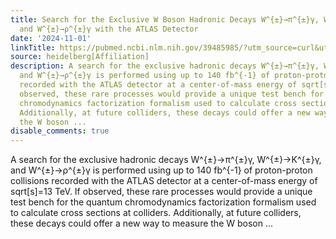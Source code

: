 ```yaml
---
title: Search for the Exclusive W Boson Hadronic Decays W^{±}→π^{±}γ, W^{±}→K^{±}γ
  and W^{±}→ρ^{±}γ with the ATLAS Detector
date: '2024-11-01'
linkTitle: https://pubmed.ncbi.nlm.nih.gov/39485985/?utm_source=curl&utm_medium=rss&utm_campaign=pubmed-2&utm_content=1FakS-2QOkCT8HsMOQP1bCRQ4YzyumYOmxmF0moLsQ3dFB1E9V&fc=20220326224207&ff=20241102200737&v=2.18.0.post9+e462414
source: heidelberg[Affiliation]
description: A search for the exclusive hadronic decays W^{±}→π^{±}γ, W^{±}→K^{±}γ,
  and W^{±}→ρ^{±}γ is performed using up to 140 fb^{-1} of proton-proton collisions
  recorded with the ATLAS detector at a center-of-mass energy of sqrt[s]=13 TeV. If
  observed, these rare processes would provide a unique test bench for the quantum
  chromodynamics factorization formalism used to calculate cross sections at colliders.
  Additionally, at future colliders, these decays could offer a new way to measure
  the W boson ...
disable_comments: true
---
```

A search for the exclusive hadronic decays W^{±}→π^{±}γ, W^{±}→K^{±}γ, and W^{±}→ρ^{±}γ is performed using up to 140 fb^{-1} of proton-proton collisions recorded with the ATLAS detector at a center-of-mass energy of sqrt[s]=13 TeV. If observed, these rare processes would provide a unique test bench for the quantum chromodynamics factorization formalism used to calculate cross sections at colliders. Additionally, at future colliders, these decays could offer a new way to measure the W boson ...